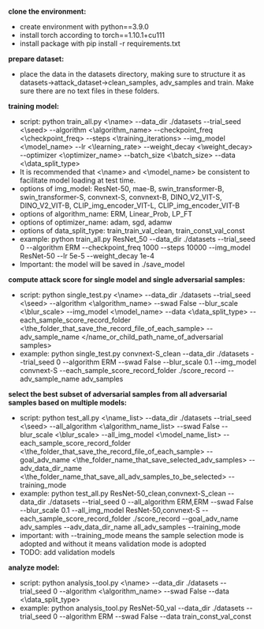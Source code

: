 **clone the environment:**

* create environment with python==3.9.0
* install torch according to torch==1.10.1+cu111
* install package with pip install -r requirements.txt

**prepare dataset:**

* place the data in the datasets directory, making sure to structure it as datasets->attack_dataset->clean_samples, adv_samples and train. Make sure there are no text files in these folders.

**training model:**

* script: python train_all.py <\name> --data_dir ./datasets --trial_seed <\seed>  --algorithm <\algorithm_name> --checkpoint_freq <\checkpoint_freq> --steps <\training_iterations> --img_model <\model_name> --lr <\learning_rate> --weight_decay <\weight_decay> --optimizer <\optimizer_name> --batch_size <\batch_size> --data <\data_split_type>
* It is recommended that <\name> and <\model_name> be consistent to facilitate model loading at test time.
* options of img_model: ResNet-50, mae-B, swin_transformer-B, swin_transformer-S, convnext-S, convnext-B, DINO_V2_VIT-S, DINO_V2_VIT-B, CLIP_img_encoder_VIT-L, CLIP_img_encoder_VIT-B
* options of algorithm_name: ERM,  Linear_Prob, LP_FT
* options of optimizer_name: adam, sgd, adamw
* options of data_split_type: train_train_val_clean, train_const_val_const
* example: python train_all.py ResNet_50 --data_dir ./datasets --trial_seed 0 --algorithm ERM --checkpoint_freq 1000 --steps 10000 --img_model ResNet-50 --lr 5e-5 --weight_decay 1e-4
* Important: the model will be saved in ./save_model

**compute attack score for single model and single adversarial samples:**

* script: python single_test.py <\name> --data_dir ./datasets --trial_seed <\seed>  --algorithm <\algorithm_name> --swad False --blur_scale <\blur_scale> --img_model <\model_name> --data <\data_split_type> --each_sample_score_record_folder <\the_folder_that_save_the_record_file_of_each_sample> --adv_sample_name </name_or_child_path_name_of_adversarial samples>
* example: python single_test.py convnext-S_clean  --data_dir ./datasets --trial_seed 0 --algorithm ERM --swad False --blur_scale 0.1 --img_model convnext-S --each_sample_score_record_folder ./score_record --adv_sample_name adv_samples

**select the best subset of adversarial samples from all adversarial samples based on multiple models:**

* script: python test_all.py <\name_list> --data_dir ./datasets --trial_seed <\seed> --all_algorithm <\algorithm_name_list> --swad False --blur_scale <\blur_scale> --all_img_model <\model_name_list> --each_sample_score_record_folder <\the_folder_that_save_the_record_file_of_each_sample> --goal_adv_name <\the_folder_name_that_save_selected_adv_samples> --adv_data_dir_name <\the_folder_name_that_save_all_adv_samples_to_be_selected> --training_mode
* example: python test_all.py ResNet-50_clean,convnext-S_clean --data_dir ./datasets --trial_seed 0 --all_algorithm ERM,ERM --swad False --blur_scale 0.1 --all_img_model ResNet-50,convnext-S --each_sample_score_record_folder ./score_record --goal_adv_name adv_samples --adv_data_dir_name all_adv_samples --training_mode
* important: with --training_mode means the sample selection mode is adopted and without it means validation mode is adopted
* TODO: add validation models

**analyze model:**
* script: python analysis_tool.py <\name> --data_dir ./datasets --trial_seed 0 --algorithm <\algorithm_name> --swad False --data <\data_split_type>
* example: python analysis_tool.py ResNet-50_val --data_dir ./datasets --trial_seed 0 --algorithm ERM --swad False --data train_const_val_const
